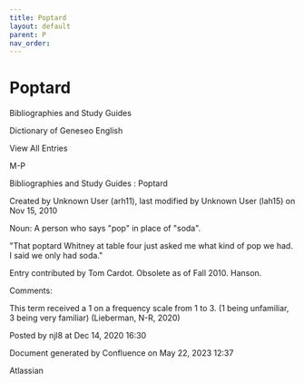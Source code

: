 ```yaml
---
title: Poptard
layout: default
parent: P
nav_order:
---
```


# Poptard

Bibliographies and Study Guides

Dictionary of Geneseo English

View All Entries

M-P

Bibliographies and Study Guides : Poptard

Created by  Unknown User (arh11), last modified by  Unknown User (lah15) on Nov 15, 2010

Noun: A person who says &quot;pop&quot; in place of &quot;soda&quot;.

&quot;That poptard Whitney at table four just asked me what kind of pop we had. I said we only had soda.&quot;

Entry contributed by Tom Cardot. Obsolete as of Fall 2010. Hanson.

Comments:

This term received a 1 on a frequency scale from 1 to 3. (1 being unfamiliar, 3 being very familiar) (Lieberman, N-R, 2020) 

Posted by njl8 at Dec 14, 2020 16:30

Document generated by Confluence on May 22, 2023 12:37

Atlassian
